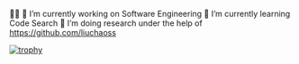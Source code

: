 👋🫡
 🔭 I’m currently working on Software Engineering
 🌱 I’m currently learning Code Search
 🤔 I’m doing research under the help of https://github.com/liuchaoss 
 
 [![trophy](https://github-profile-trophy.vercel.app/?username=rosemaryxxxxx)](https://github.com/ryo-ma/github-profile-trophy)
 
<!--  https://github-profile-trophy.vercel.app/?username=rosemaryxxxxx&title=Followers
 https://github-profile-trophy.vercel.app/?username=rosemaryxxxxx&title=Commits -->


